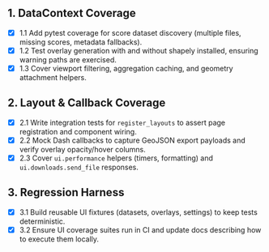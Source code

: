 ## 1. DataContext Coverage
- [x] 1.1 Add pytest coverage for score dataset discovery (multiple files, missing scores, metadata fallbacks).
- [x] 1.2 Test overlay generation with and without shapely installed, ensuring warning paths are exercised.
- [x] 1.3 Cover viewport filtering, aggregation caching, and geometry attachment helpers.

## 2. Layout & Callback Coverage
- [x] 2.1 Write integration tests for `register_layouts` to assert page registration and component wiring.
- [x] 2.2 Mock Dash callbacks to capture GeoJSON export payloads and verify overlay opacity/hover columns.
- [x] 2.3 Cover `ui.performance` helpers (timers, formatting) and `ui.downloads.send_file` responses.

## 3. Regression Harness
- [x] 3.1 Build reusable UI fixtures (datasets, overlays, settings) to keep tests deterministic.
- [x] 3.2 Ensure UI coverage suites run in CI and update docs describing how to execute them locally.
